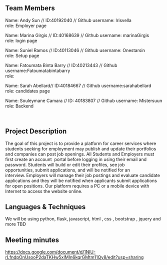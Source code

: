 ## Team Members
Name: Andy Sun // ID:40192040 // Github username: Irisvella <br/>
role: Employer page<br/>

Name: Marina Girgis // ID:40168639 // Github username: marinaGirgis <br/>
role: login page <br/>

Name: Suniel Ramos // ID:40113046 // Github username: Onestarsin <br/>
role: Setup page <br/>

Name: Fatoumata Binta Barry // ID:40213443 // Github username:Fatoumatabintabarry <br/>
role: <br/>

Name: Sarah Abellard// ID:40184667 // Github username:sarahabellard <br/>
role: candidates page <br/>

Name: Souleymane Camara // ID: 40183807 // Github username: Mistersuun <br/>
role: Backend <br/>

<br/>


## Project Description
The goal of this project is to provide a platform for career services where students seeking for employment may publish and update their portfolios and companies can post job openings. All Students and Employers must first create an account  portal before logging in using their email and password. Students will build or edit their profiles, see job opportunities, submit applications, and will be notified for an interview. Employers will manage their job postings and evaluate candidate applications and they will be notified when applicants submit applications for open positions. Our platform requires a PC or a mobile device with Internet to access the website online.
## Languages & Techniques 

We will be using python, flask, javascript, html , css , bootstrap , jquery and more TBD

## Meeting minutes
https://docs.google.com/document/d/1NlU-rLfndpOnUsooP2daTKHw5xIMIn6kqrGMtm11Qy8/edit?usp=sharing
